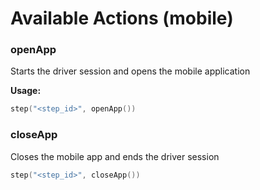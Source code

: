 # Available Actions (mobile)

### openApp

Starts the driver session and opens the mobile application

**Usage:**

```kotlin
step("<step_id>", openApp())
```

### closeApp

Closes the mobile app and ends the driver session

```kotlin
step("<step_id>", closeApp())
```